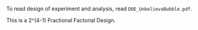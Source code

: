 
To read design of experiment and analysis, read `DOE_UnbelievaBubble.pdf`.  

This is a 2^(4-1) Fractional Factorial Design. 